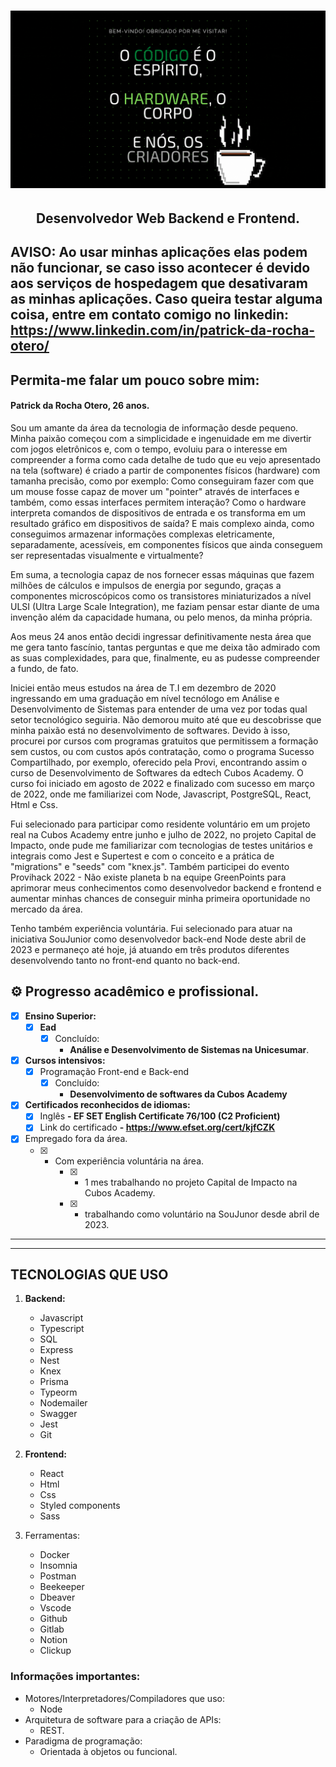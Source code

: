 <h1 align="center">
    <img alt="Patrick da Rocha Otero" title="#Patrick da Rocha Otero" src="/resources/Header.gif"/>
</h1>

<h2 align="center"> 
  Desenvolvedor Web Backend e Frontend.
</h2>

## AVISO: Ao usar minhas aplicações elas podem não funcionar, se caso isso acontecer é devido aos serviços de hospedagem que desativaram as minhas aplicações. Caso queira testar alguma coisa, entre em contato comigo no linkedin: https://www.linkedin.com/in/patrick-da-rocha-otero/

 ## Permita-me falar um pouco sobre mim:

<h4>Patrick da Rocha Otero, 26 anos.</h4>

Sou um amante da área da tecnologia de informação desde pequeno. Minha paixão começou com a simplicidade e ingenuidade em me divertir com jogos eletrônicos e, com o tempo, evoluiu para o interesse em compreender a forma como cada detalhe de tudo que eu vejo apresentado na tela (software) é criado a partir de componentes físicos (hardware) com tamanha precisão, como por exemplo: Como conseguiram fazer com que um mouse fosse capaz de mover um "pointer" através de interfaces e também, como essas interfaces permitem interação? Como o hardware interpreta comandos de dispositivos de entrada e os transforma em um resultado gráfico em dispositivos de saída? E mais complexo ainda, como conseguimos armazenar informações complexas eletricamente, separadamente, acessíveis, em componentes físicos que ainda conseguem ser representadas visualmente e virtualmente?

Em suma, a tecnologia capaz de nos fornecer essas máquinas que fazem milhões de cálculos e impulsos de energia por segundo, graças a componentes microscópicos como os transistores miniaturizados a nível ULSI (Ultra Large Scale Integration), me faziam pensar estar diante de uma invenção além da capacidade humana, ou pelo menos, da minha própria.

Aos meus 24 anos então decidi ingressar definitivamente nesta área que me gera tanto fascínio, tantas perguntas e que me deixa tão admirado com as suas complexidades, para que, finalmente, eu as pudesse compreender a fundo, de fato. 

Iniciei então meus estudos na área de T.I em dezembro de 2020 ingressando em uma graduação em nível tecnólogo em Análise e Desenvolvimento de Sistemas para entender de uma vez por todas qual setor tecnológico seguiria. Não demorou muito até que eu descobrisse que minha paixão está no desenvolvimento de softwares. Devido à isso, procurei por cursos com programas gratuitos que permitissem a formação sem custos, ou com custos após contratação, como o programa Sucesso Compartilhado, por exemplo, oferecido pela Provi, encontrando assim o curso de Desenvolvimento de Softwares da edtech Cubos Academy. O curso foi iniciado em agosto de 2022 e finalizado com sucesso em março de 2022, onde me familiarizei com Node, Javascript, PostgreSQL, React, Html e Css.

Fui selecionado para participar como residente voluntário em um projeto real na Cubos Academy entre junho e julho de 2022, no projeto Capital de Impacto, onde pude me familiarizar com tecnologias de testes unitários e integrais como Jest e Supertest e com o conceito e a prática de "migrations" e "seeds" com "knex.js". Também participei do evento Provihack 2022 - Não existe planeta b na equipe GreenPoints para aprimorar meus conhecimentos como desenvolvedor backend e frontend e aumentar minhas chances de conseguir minha primeira oportunidade no mercado da área.

Tenho também experiência voluntária. Fui selecionado para atuar na iniciativa SouJunior como desenvolvedor back-end Node deste abril de 2023 e permaneço até hoje, já atuando em três produtos diferentes desenvolvendo tanto no front-end quanto no back-end.

## ⚙️ Progresso acadêmico e profissional.

  - [x] <strong>Ensino Superior:</strong>
      - [x] <strong>Ead</strong>
           - [x] Concluído:
               - <strong> Análise e Desenvolvimento de Sistemas na Unicesumar</strong>.
                

 - [x] <strong>Cursos intensivos:</strong>
      - [x] Programação Front-end e Back-end
          - [x] Concluído: 
               - <strong>Desenvolvimento de softwares da Cubos Academy</strong>

 - [x] <strong>Certificados reconhecidos de idiomas:</strong>
      - [x] Inglês
                <strong>- EF SET English Certificate 76/100 (C2 Proficient)</strong>
      - [x] Link do certificado
                <strong>- https://www.efset.org/cert/kjfCZK</strong>

 - [x] Empregado fora da área.
    - [x] - Com experiência voluntária na área.
        - [x] - 1 mes trabalhando no projeto Capital de Impacto na Cubos Academy.
        - [x] - trabalhando como voluntário na SouJunor desde abril de 2023.
---

---

## TECNOLOGIAS QUE USO

1. <strong>Backend:</strong>
    - Javascript
    - Typescript
    - SQL
    - Express
    - Nest
    - Knex
    - Prisma
    - Typeorm
    - Nodemailer
    - Swagger
    - Jest
    - Git

2. <strong>Frontend:</strong>
    - React
    - Html
    - Css
    - Styled components
    - Sass

3. Ferramentas:
    - Docker
    - Insomnia
    - Postman
    - Beekeeper
    - Dbeaver
    - Vscode
    - Github
    - Gitlab
    - Notion
    - Clickup

### Informações importantes:
  - Motores/Interpretadores/Compiladores que uso: 
    - Node
  - Arquitetura de software para a criação de APIs: 
    - REST.
  - Paradigma de programação:
    - Orientada à objetos ou funcional.
